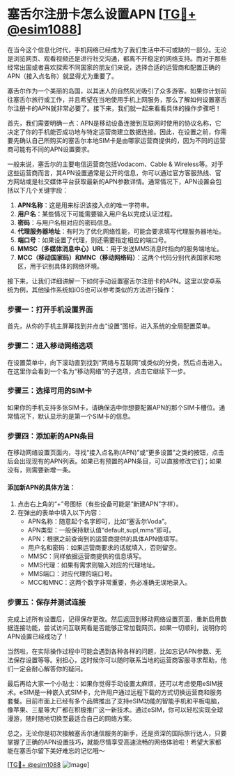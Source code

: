 # 塞舌尔注册卡怎么设置APN [[TG💪+ @esim1088](https://t.me/s/esim1088)]

在当今这个信息化时代，手机网络已经成为了我们生活中不可或缺的一部分。无论是浏览网页、观看视频还是进行社交沟通，都离不开稳定的网络支持。而对于那些经常出国或者喜欢探索不同国家的朋友们来说，选择合适的运营商和配置正确的APN（接入点名称）就显得尤为重要了。

塞舌尔作为一个美丽的岛国，以其迷人的自然风光吸引了众多游客。如果你计划前往塞舌尔旅行或工作，并且希望在当地使用手机上网服务，那么了解如何设置塞舌尔注册卡的APN就非常必要了。接下来，我们就一起来看看具体的操作步骤吧！

首先，我们需要明确一点：APN是移动设备连接到互联网时使用的协议名称，它决定了你的手机能否成功地与特定运营商建立数据连接。因此，在设置之前，你需要先确认自己所购买的塞舌尔本地SIM卡是由哪家运营商提供的，因为不同的运营商可能有不同的APN设置要求。

一般来说，塞舌尔的主要电信运营商包括Vodacom、Cable & Wireless等。对于这些运营商而言，其APN设置通常是公开的信息，你可以通过官方客服热线、官方网站或是社交媒体平台获取最新的APN参数详情。通常情况下，APN设置会包括以下几个关键字段：

1. **APN名称**：这是用来标识该接入点的唯一字符串。
2. **用户名**：某些情况下可能需要输入用户名以完成认证过程。
3. **密码**：与用户名相对应的密码信息。
4. **代理服务器地址**：有时为了优化网络性能，可能会要求填写代理服务器地址。
5. **端口号**：如果设置了代理，则还需要指定相应的端口号。
6. **MMSC（多媒体消息中心）URL**：用于发送MMS消息时指向的服务端地址。
7. **MCC（移动国家码）和MNC（移动网络码）**：这两个代码分别代表国家和地区，用于识别具体的网络环境。

接下来，让我们详细讲解一下如何手动设置塞舌尔注册卡的APN。这里以安卓系统为例，其他操作系统如iOS也可以参考类似的方法进行操作：

### 步骤一：打开手机设置界面

首先，从你的手机主屏幕找到并点击“设置”图标，进入系统的全局配置菜单。

### 步骤二：进入移动网络选项

在设置菜单中，向下滚动直到找到“网络与互联网”或类似的分类，然后点击进入。在这里你会看到一个名为“移动网络”的子选项，点击它继续下一步。

### 步骤三：选择可用的SIM卡

如果你的手机支持多张SIM卡，请确保选中你想要配置APN的那个SIM卡槽位。通常情况下，默认显示的是第一个SIM卡的信息。

### 步骤四：添加新的APN条目

在移动网络设置页面内，寻找“接入点名称(APN)”或“更多设置”之类的按钮，点击后会出现现有的APN列表。如果已有预置的APN条目，可以直接修改它们；如果没有，则需要新增一条。

#### 添加新APN的具体方法：
1. 点击右上角的“+”号图标（有些设备可能是“新建APN”字样）。
2. 在弹出的表单中填入以下内容：
   - APN名称：随意起个名字即可，比如“塞舌尔Voda”。
   - APN类型：一般保持默认值“default,supl,mms”即可。
   - APN：根据之前查询到的运营商提供的具体APN值填写。
   - 用户名和密码：如果运营商要求的话就填入，否则留空。
   - MMSC：同样依据运营商提供的信息填写。
   - MMS代理：如果有需求则输入对应的代理地址。
   - MMS端口：对应代理的端口号。
   - MCC和MNC：这两个数字非常重要，务必准确无误地录入。

### 步骤五：保存并测试连接

完成上述所有设置后，记得保存更改。然后返回到移动网络设置页面，重新启用数据连接功能，尝试访问互联网看是否能够正常加载网页。如果一切顺利，说明你的APN设置已经成功了！

当然啦，在实际操作过程中可能会遇到各种各样的问题，比如忘记APN参数、无法保存设置等等。别担心，这时候你可以随时联系当地的运营商客服寻求帮助，他们一定会耐心解答你的疑问。

最后再给大家一个小贴士：如果你觉得手动设置太麻烦，还可以考虑使用eSIM技术。eSIM是一种嵌入式SIM卡，允许用户通过远程下载的方式切换运营商和服务套餐。目前市面上已经有多个品牌推出了支持eSIM功能的智能手机和平板电脑，像苹果、三星等大厂都在积极推广这一新技术。通过eSIM，你可以轻松实现全球漫游，随时随地切换至最适合自己的网络方案。

总之，无论你是初次接触塞舌尔通信服务的新手，还是资深的国际旅行达人，只要掌握了正确的APN设置技巧，就能尽情享受高速流畅的网络体验啦！希望大家都能在塞舌尔留下美好难忘的记忆哦～

[[TG💪+ @esim1088](https://t.me/s/esim1088) ![Image](https://i.postimg.cc/4NQfJmqS/Snipaste-2025-05-13-00-14-12.png)]